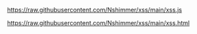https://raw.githubusercontent.com/Nshimmer/xss/main/xss.js

https://raw.githubusercontent.com/Nshimmer/xss/main/xss.html
